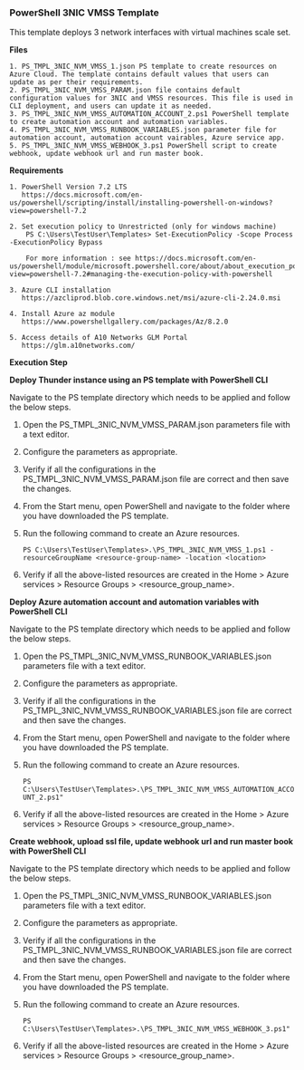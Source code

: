 ### PowerShell 3NIC VMSS Template
This template deploys 3 network interfaces with virtual machines scale set. 

**Files**
 
    1. PS_TMPL_3NIC_NVM_VMSS_1.json PS template to create resources on Azure Cloud. The template contains default values that users can update as per their requirements.
    2. PS_TMPL_3NIC_NVM_VMSS_PARAM.json file contains default configuration values for 3NIC and VMSS resources. This file is used in CLI deployment, and users can update it as needed.
	3. PS_TMPL_3NIC_NVM_VMSS_AUTOMATION_ACCOUNT_2.ps1 PowerShell template to create automation account and automation variables.
	4. PS_TMPL_3NIC_NVM_VMSS_RUNBOOK_VARIABLES.json parameter file for automation account, automation account vairables, Azure service app.
	5. PS_TMPL_3NIC_NVM_VMSS_WEBHOOK_3.ps1 PowerShell script to create webhook, update webhook url and run master book.

	
**Requirements**

    1. PowerShell Version 7.2 LTS
	   https://docs.microsoft.com/en-us/powershell/scripting/install/installing-powershell-on-windows?view=powershell-7.2
	    
    2. Set execution policy to Unrestricted (only for windows machine)
        PS C:\Users\TestUser\Templates> Set-ExecutionPolicy -Scope Process -ExecutionPolicy Bypass
        
        For more information : see https://docs.microsoft.com/en-us/powershell/module/microsoft.powershell.core/about/about_execution_policies?view=powershell-7.2#managing-the-execution-policy-with-powershell

    3. Azure CLI installation
	   https://azcliprod.blob.core.windows.net/msi/azure-cli-2.24.0.msi

    4. Install Azure az module
	   https://www.powershellgallery.com/packages/Az/8.2.0

	5. Access details of A10 Networks GLM Portal
	   https://glm.a10networks.com/ 
    
**Execution Step**

**Deploy Thunder instance using an PS template with PowerShell CLI**

Navigate to the PS template directory which needs to be applied and follow the below steps.

1. Open the PS_TMPL_3NIC_NVM_VMSS_PARAM.json parameters file with a text editor.
2. Configure the parameters as appropriate.
3. Verify if all the configurations in the PS_TMPL_3NIC_NVM_VMSS_PARAM.json file are correct and then save the changes.
4. From the Start menu, open PowerShell and navigate to the folder where you have downloaded the PS template.
5. Run the following command to create an Azure resources.

    ```PS C:\Users\TestUser\Templates>.\PS_TMPL_3NIC_NVM_VMSS_1.ps1 -resourceGroupName <resource-group-name> -location <location>```

6. Verify if all the above-listed resources are created in the Home > Azure services > Resource Groups > <resource_group_name>.

**Deploy Azure automation account and automation variables with PowerShell CLI**

Navigate to the PS template directory which needs to be applied and follow the below steps.

1. Open the PS_TMPL_3NIC_NVM_VMSS_RUNBOOK_VARIABLES.json parameters file with a text editor.
2. Configure the parameters as appropriate.
3. Verify if all the configurations in the PS_TMPL_3NIC_NVM_VMSS_RUNBOOK_VARIABLES.json file are correct and then save the changes.
4. From the Start menu, open PowerShell and navigate to the folder where you have downloaded the PS template.
5. Run the following command to create an Azure resources.

    ```PS C:\Users\TestUser\Templates>.\PS_TMPL_3NIC_NVM_VMSS_AUTOMATION_ACCOUNT_2.ps1"```

6. Verify if all the above-listed resources are created in the Home > Azure services > Resource Groups > <resource_group_name>.

**Create webhook, upload ssl file, update webhook url and run master book with PowerShell CLI**

Navigate to the PS template directory which needs to be applied and follow the below steps.

1. Open the PS_TMPL_3NIC_NVM_VMSS_RUNBOOK_VARIABLES.json parameters file with a text editor.
2. Configure the parameters as appropriate.
3. Verify if all the configurations in the PS_TMPL_3NIC_NVM_VMSS_RUNBOOK_VARIABLES.json file are correct and then save the changes.
4. From the Start menu, open PowerShell and navigate to the folder where you have downloaded the PS template.
5. Run the following command to create an Azure resources.

    ```PS C:\Users\TestUser\Templates>.\PS_TMPL_3NIC_NVM_VMSS_WEBHOOK_3.ps1"```

6. Verify if all the above-listed resources are created in the Home > Azure services > Resource Groups > <resource_group_name>.

